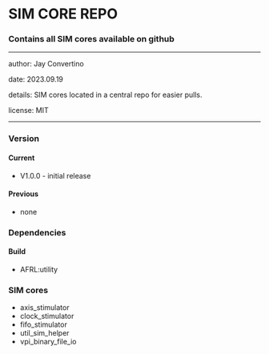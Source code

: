 # SIM CORE REPO
### Contains all SIM cores available on github
---

   author: Jay Convertino

   date: 2023.09.19

   details: SIM cores located in a central repo for easier pulls.

   license: MIT

---

### Version
#### Current
  - V1.0.0 - initial release

#### Previous
  - none

### Dependencies
#### Build
  - AFRL:utility

### SIM cores
  - axis_stimulator
  - clock_stimulator
  - fifo_stimulator
  - util_sim_helper
  - vpi_binary_file_io
